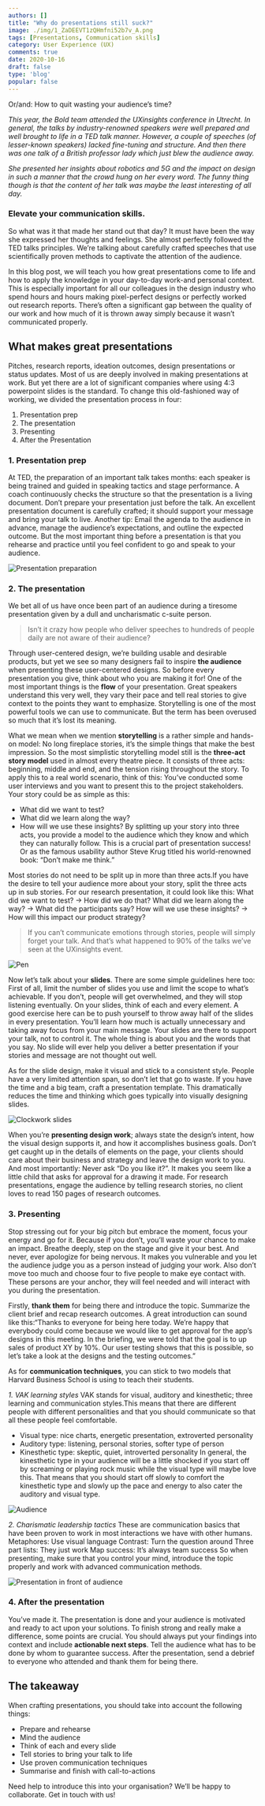 ```yaml
---
authors: []
title: "Why do presentations still suck?"
image: ./img/1_ZaDEEVT1zQHmfni52b7v_A.png
tags: [Presentations, Communication skills]
category: User Experience (UX)
comments: true
date: 2020-10-16
draft: false
type: 'blog'
popular: false
---
```


Or/and: How to quit wasting your audience’s time?

*This year, the Bold team attended the UXinsights conference in Utrecht. In general, the talks by industry-renowned speakers were well prepared and well brought to life in a TED talk manner. However, a couple of speeches (of lesser-known speakers) lacked fine-tuning and structure. And then there was one talk of a British professor lady which just blew the audience away.*

*She presented her insights about robotics and 5G and the impact on design in such a manner that the crowd hung on her every word. The funny thing though is that the content of her talk was maybe the least interesting of all day.*

### Elevate your communication skills.

So what was it that made her stand out that day? It must have been the way she expressed her thoughts and feelings. She almost perfectly followed the TED talks principles. We’re talking about carefully crafted speeches that use scientifically proven methods to captivate the attention of the audience.

In this blog post, we will teach you how great presentations come to life and how to apply the knowledge in your day-to-day work-and personal context. This is especially important for all our colleagues in the design industry who spend hours and hours making pixel-perfect designs or perfectly worked out research reports. There’s often a significant gap between the quality of our work and how much of it is thrown away simply because it wasn’t communicated properly.

## What makes great presentations

Pitches, research reports, ideation outcomes, design presentations or status updates. Most of us are deeply involved in making presentations at work. But yet there are a lot of significant companies where using 4:3 powerpoint slides is the standard. To change this old-fashioned way of working, we divided the presentation process in four:
1. Presentation prep
2. The presentation
3. Presenting
4. After the Presentation

### 1. Presentation prep

At TED, the preparation of an important talk takes months: each speaker is being trained and guided in speaking tactics and stage performance. A coach continuously checks the structure so that the presentation is a living document. Don’t prepare your presentation just before the talk. An excellent presentation document is carefully crafted; it should support your message and bring your talk to live. Another tip: Email the agenda to the audience in advance, manage the audience’s expectations, and outline the expected outcome. But the most important thing before a presentation is that you rehearse and practice until you feel confident to go and speak to your audience.

<img src="./img/1_mK6WzhviDIYpzXDHHWkL0Q.jpeg" alt="Presentation preparation">

### 2. The presentation

We bet all of us have once been part of an audience during a tiresome presentation given by a dull and uncharismatic c-suite person.
> Isn’t it crazy how people who deliver speeches to hundreds of people daily are not aware of their audience?

Through user-centered design, we’re building usable and desirable products, but yet we see so many designers fail to inspire **the audience** when presenting these user-centered designs. So before every presentation you give, think about who you are making it for! 
One of the most important things is the **flow** of your presentation. Great speakers understand this very well, they vary their pace and tell real stories to give context to the points they want to emphasize. Storytelling is one of the most powerful tools we can use to communicate. But the term has been overused so much that it’s lost its meaning.

What we mean when we mention **storytelling** is a rather simple and hands-on model: No long fireplace stories, it’s the simple things that make the best impression. So the most simplistic storytelling model still is the **three-act story model** used in almost every theatre piece. It consists of three acts: beginning, middle and end, and the tension rising throughout the story.
To apply this to a real world scenario, think of this: You’ve conducted some user interviews and you want to present this to the project stakeholders. Your story could be as simple as this: 
- What did we want to test?
- What did we learn along the way?
- How will we use these insights?
By splitting up your story into three acts, you provide a model to the audience which they know and which they can naturally follow. This is a crucial part of presentation success! Or as the famous usability author Steve Krug titled his world-renowned book: “Don’t make me think.”

Most stories do not need to be split up in more than three acts.If you have the desire to tell your audience more about your story, split the three acts up in sub stories. For our research presentation, it could look like this: 
What did we want to test? -> How did we do that?
What did we learn along the way? -> What did the participants say?
How will we use these insights? -> How will this impact our product strategy?
> If you can’t communicate emotions through stories, people will simply forget your talk. And that’s what happened to 90% of the talks we’ve seen at the UXinsights event.

<img src="./img/1_HK0nKiV89YHtpovhSc1f-A.jpeg" alt="Pen">

Now let’s talk about your **slides**. There are some simple guidelines here too: 
First of all, limit the number of slides you use and limit the scope to what’s achievable. If you don’t, people will get overwhelmed, and they will stop listening eventually. On your slides, think of each and every element. A good exercise here can be to push yourself to throw away half of the slides in every presentation. You’ll learn how much is actually unnecessary and taking away focus from your main message.
Your slides are there to support your talk, not to control it. The whole thing is about you and the words that you say. No slide will ever help you deliver a better presentation if your stories and message are not thought out well.

As for the slide design, make it visual and stick to a consistent style. People have a very limited attention span, so don’t let that go to waste. If you have the time and a big team, craft a presentation template. This dramatically reduces the time and thinking which goes typically into visually designing slides.

<img src="./img/1_ZzU3ZiEyHwYbDow7RJS1Wg.png" alt="Clockwork slides">

When you’re **presenting design work**; always state the design’s intent, how the visual design supports it, and how it accomplishes business goals. Don’t get caught up in the details of elements on the page, your clients should care about their business and strategy and leave the design work to you. And most importantly: Never ask “Do you like it?”. It makes you seem like a little child that asks for approval for a drawing it made. For research presentations, engage the audience by telling research stories, no client loves to read 150 pages of research outcomes.

### 3. Presenting

Stop stressing out for your big pitch but embrace the moment, focus your energy and go for it. Because if you don’t, you’ll waste your chance to make an impact. Breathe deeply, step on the stage and give it your best. And never, ever apologize for being nervous. It makes you vulnerable and you let the audience judge you as a person instead of judging your work. 
Also don’t move too much and choose four to five people to make eye contact with. These persons are your anchor, they will feel needed and will interact with you during the presentation.

Firstly, **thank them** for being there and introduce the topic. Summarize the client brief and recap research outcomes. A great introduction can sound like this:“Thanks to everyone for being here today. We’re happy that everybody could come because we would like to get approval for the app’s designs in this meeting. In the briefing, we were told that the goal is to up sales of product XY by 10%. Our user testing shows that this is possible, so let’s take a look at the designs and the testing outcomes.”

As for **communication techniques**, you can stick to two models that Harvard Business School is using to teach their students.

*1. VAK learning styles*
VAK stands for visual, auditory and kinesthetic; three learning and communication styles.This means that there are different people with different personalities and that you should communicate so that all these people feel comfortable.
- Visual type: nice charts, energetic presentation, extroverted personality
- Auditory type: listening, personal stories, softer type of person
- Kinesthetic type: skeptic, quiet, introverted personality
In general, the kinesthetic type in your audience will be a little shocked if you start off by screaming or playing rock music while the visual type will maybe love this. That means that you should start off slowly to comfort the kinesthetic type and slowly up the pace and energy to also cater the auditory and visual type.

<img src="./img/1_Y6JV7LRtqjBScRC4nMRDKA.jpeg" alt="Audience">

*2. Charismatic leadership tactics*
These are communication basics that have been proven to work in most interactions we have with other humans.
Metaphores: Use visual language
Contrast: Turn the question around
Three part lists: They just work
Map success: It’s always team success
So when presenting, make sure that you control your mind, introduce the topic properly and work with advanced communication methods.

<img src="./img/1_GslLWQ6mIoJzZVcEKMHBcA.jpeg" alt="Presentation in front of audience">

### 4. After the presentation

You’ve made it. The presentation is done and your audience is motivated and ready to act upon your solutions. To finish strong and really make a difference, some points are crucial.
You should always put your findings into context and include **actionable next steps**. Tell the audience what has to be done by whom to guarantee success. After the presentation, send a debrief to everyone who attended and thank them for being there.

## The takeaway

When crafting presentations, you should take into account the following things:
- Prepare and rehearse
- Mind the audience
- Think of each and every slide
- Tell stories to bring your talk to life
- Use proven communication techniques
- Summarise and finish with call-to-actions

Need help to introduce this into your organisation? We’ll be happy to collaborate. Get in touch with us!

